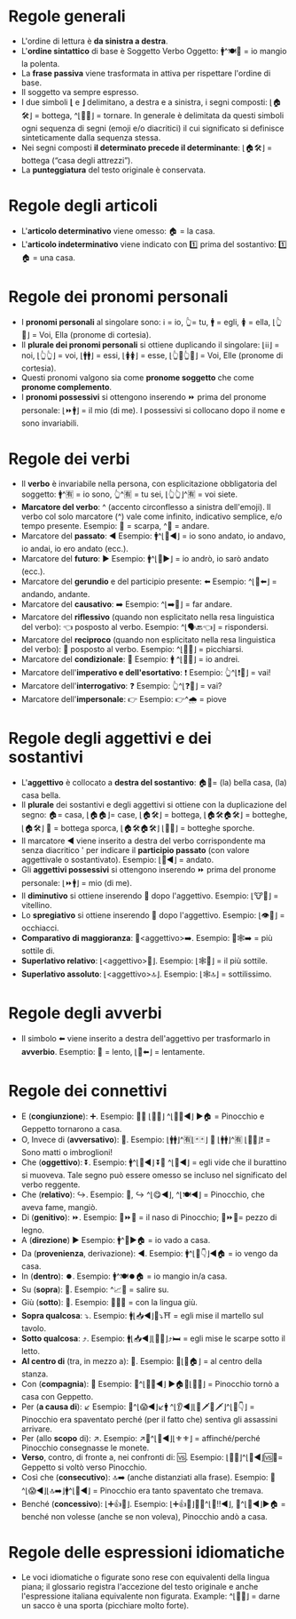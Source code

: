 # Regole generali
- L'ordine di lettura è **da sinistra a destra**.
- L'**ordine sintattico** di base è Soggetto Verbo Oggetto: 🚹^🍽🍮 = io mangio la polenta.
- La **frase passiva** viene trasformata in attiva per rispettare l'ordine di base.
- Il soggetto va sempre espresso.
- I due simboli **⌊** e **⌋** delimitano, a destra e a sinistra, i segni composti: ⌊🏠🛠⌋ = bottega, ^⌊👞🔙⌋ = tornare. In generale è delimitata da questi simboli ogni sequenza di segni (emoji e/o diacritici) il cui significato si definisce sinteticamente dalla sequenza stessa.
- Nei segni composti **il determinato precede il determinante**: ⌊🏠🛠⌋ = bottega (“casa degli attrezzi”).
- La **punteggiatura** del testo originale è conservata.

# Regole degli articoli
- L'**articolo determinativo** viene omesso: 🏠 = la casa.
- L'**articolo indeterminativo** viene indicato con 1️⃣ prima del sostantivo: 1️⃣🏠 = una casa.

# Regole dei pronomi personali
- I **pronomi personali** al singolare sono: ℹ️ = io, 👆= tu, 🚹 = egli, 🚺 = ella, ⌊👆🎩⌋ = Voi, Ella (pronome di cortesia).
- Il **plurale dei pronomi personali** si ottiene duplicando il singolare: ⌊ℹ️ℹ️⌋ = noi, ⌊👆👆⌋ = voi, ⌊🚹🚹⌋ = essi, ⌊🚺🚺⌋ = esse, ⌊👆🎩👆🎩⌋ = Voi, Elle (pronome di cortesia).
- Questi pronomi valgono sia come **pronome soggetto** che come **pronome complemento**.
- I **pronomi possessivi** si ottengono inserendo ⏩ prima del pronome personale: ⌊⏩🚹️⌋ = il mio (di me). I possessivi si collocano dopo il nome e sono invariabili.

# Regole dei verbi
- Il **verbo** è invariabile nella persona, con esplicitazione obbligatoria del soggetto: 🚹️^🈶 = io sono, 👆^🈶 = tu sei, ⌊👆👆⌋^🈶 = voi siete.
- **Marcatore del verbo**: ^ (accento circonflesso a sinistra dell'emoji). Il verbo col solo marcatore (^) vale come infinito, indicativo semplice, e/o tempo presente. Esempio: 👞 = scarpa, ^👞 = andare.
- Marcatore del **passato**: ◀️ Esempio: 🚹️^⌊👞◀️⌋ = io sono andato, io andavo, io andai, io ero andato (ecc.).
- Marcatore del **futuro**: ▶️️ Esempio: 🚹️^⌊👞▶️️⌋ = io andrò, io sarò andato (ecc.).
- Marcatore del **gerundio** e del participio presente: ⬅️ Esempio: ^⌊👞⬅️⌋ = andando, andante.
- Marcatore del **causativo**: ➡️ Esempio: ^⌊➡️👞⌋ = far andare.
- Marcatore del **riflessivo** (quando non esplicitato nella resa linguistica del verbo): 👈 posposto al verbo. Esempio: ^⌊🗣🔙👈⌋ = rispondersi.
- Marcatore del **reciproco** (quando non esplicitato nella resa linguistica del verbo): 👥 posposto al verbo. Esempio: ^⌊👊👥⌋ = picchiarsi.
- Marcatore del **condizionale**: 🎲 Esempio: 🚹️ ^⌊🎲👞⌋ = io andrei.
- Marcatore dell'**imperativo e dell'esortativo**: ❗️ Esempio: 👆^⌊❗👞⌋ = vai!
- Marcatore dell'**interrogativo**: ❓ Esempio: 👆^⌊❓👞⌋ = vai?
- Marcatore dell'**impersonale**: 👉 Esempio: 👉^🌧 = piove

# Regole degli aggettivi e dei sostantivi
- L'**aggettivo** è collocato a **destra del sostantivo**: 🏠🔆= (la) bella casa, (la) casa bella.
- Il **plurale** dei sostantivi e degli aggettivi si ottiene con la duplicazione del segno: 🏠= casa, ⌊🏠🏠⌋= case, ⌊🏠🛠⌋ = bottega, ⌊🏠🛠🏠🛠⌋ = botteghe, ⌊🏠🛠⌋ 🐽 = bottega sporca, ⌊🏠🛠🏠🛠⌋ ⌊🐽🐽⌋ = botteghe sporche.
- Il marcatore ◀️ viene inserito a destra del verbo corrispondente ma senza diacritico ' per indicare il **participio passato** (con valore aggettivale o sostantivato). Esempio: ⌊👞◀️⌋ = andato.
- Gli **aggettivi possessivi** si ottengono inserendo ⏩ prima del pronome personale: ⌊⏩🚹️⌋ = mio (di me).
- Il **diminutivo** si ottiene inserendo 👶 dopo l'aggettivo. Esempio: ⌊🐮👶⌋ = vitellino.
- Lo **spregiativo** si ottiene inserendo 👹 dopo l'aggettivo. Esempio: ⌊👁👹⌋ = occhiacci.
- **Comparativo di maggioranza**: 📶\<aggettivo\>➡️. Esempio: 📶🕸➡️ = più sottile di.
- **Superlativo relativo**: ⌊\<aggettivo\>💯⌋. Esempio:  ⌊🕸💯⌋ = il più sottile.
- **Superlativo assoluto**: ⌊\<aggettivo\>🔝⌋. Esempio: ⌊🕸🔝⌋ = sottilissimo.

# Regole degli avverbi
- Il simbolo ⬅️ viene inserito a destra dell'aggettivo per trasformarlo in **avverbio**. Esemptio: 🐌 = lento, ⌊🐌⬅️⌋ = lentamente.

# Regole dei connettivi
- E (**congiunzione**): ➕. Esempio: 🏃➕ ⌊👨💟⌋ ^⌊👞🔙◀️️⌋ ▶️️️🏠 = Pinocchio e Geppetto tornarono a casa.
- O, Invece di (**avversativo**): 🔁. Esempio: ⌊🚹🚹⌋^🈶⌊🃏🃏⌋ 🔁 ⌊🚹🚹⌋^🈶 ⌊👿👿⌋❗️ = Sono matti o imbroglioni!
- Che (**oggettivo**): ⏬. Esempio: 🚹^⌊👀◀️️⌋ ⏬🤖 ^⌊🔄◀️️⌋ = egli vide che il burattino si muoveva. Tale segno può essere omesso se incluso nel significato del verbo reggente.
- Che (**relativo**): ↪️. Esempio: 🏃, ↪️ ^⌊😋◀️️⌋, ^⌊🍽◀️️⌋ = Pinocchio, che aveva fame, mangiò.
- Di (**genitivo**): ⏩. Esempio: 👃⏩🏃 = il naso di Pinocchio; 🔩⏩🚪= pezzo di legno.
- A (**direzione**) ▶️ Esempio: 🚹^👞▶️🏠 = io vado a casa.
- Da (**provenienza**, derivazione): ◀️️. Esempio: 🚹^⌊👞👇⌋◀️️🏠 = io vengo da casa.
- In (**dentro**): ⏺️. Esempio: 🚹^🍽⏺🏠 = io mangio in/a casa.
- Su (**sopra**): 🔼. Esempio: ^📈🔼 = salire su.
- Giù (**sotto**): 🔽. Esempio: 📎👅🔽 = con la lingua giù.
- **Sopra qualcosa**: ⤵️. Esempio: 🚹⌊📥◀️️⌋🔨⤵️⛩ = egli mise il martello sul tavolo.
- **Sotto qualcosa**: ⤴️. Esempio: 🚹⌊📥◀️️⌋⌊👞👞⌋⤴️🛏 = egli mise le scarpe sotto il letto.
- **Al centro di** (tra, in mezzo a): 🎯. Esempio: 🎯⌊🔲🏠⌋ = al centro della stanza.
- Con (**compagnia**): 📎 Esempio: 🏃^⌊👞🔙◀️⌋ ▶️️️🏠📎⌊👨💟⌋ = Pinocchio tornò a casa con Geppetto.
- Per (**a causa di**): ↙️ Esempio: 🏃^⌊😱◀️️⌋↙️🚹 ^⌊👂◀️️⌋⌊👿🗡👿🗡⌋^⌊👞👇⌋ = Pinocchio era spaventato perché (per il fatto che) sentiva gli assassini arrivare.
- Per (allo **scopo** di): ↗️. Esempio: ↗️🏃^⌊👐◀️️⌋⌊⚜️⚜️⌋ = affinché/perché Pinocchio consegnasse le monete.
- **Verso**, contro, di fronte a, nei confronti di: 🆚. Esempio: ⌊👨💟⌋^⌊🔄◀️️⌋🆚🏃= Geppetto si voltò verso Pinocchio.
- Così che (**consecutivo**): 🔝➡️ (anche distanziati alla frase). Esempio: 🏃^⌊😱◀️️⌋⌊🔝➡️⌋🚹^⌊🍃◀️️⌋ = Pinocchio era tanto spaventato che tremava.
- Benché (**concessivo**): ⌊➕👍🎲⌋. Esempio: ⌊➕👍🎲⌋🏃🙅^⌊🙏‼️◀️️⌋, 🏃^⌊👞◀️️⌋▶️️🏠 = benché non volesse (anche se non voleva), Pinocchio andò a casa.

# Regole delle espressioni idiomatiche
- Le voci idiomatiche o figurate sono rese con equivalenti della lingua piana; il glossario registra l'accezione del testo originale e anche l'espressione italiana equivalente non figurata. Example: ^⌊👊🔝⌋ = darne un sacco è una sporta (picchiare molto forte).